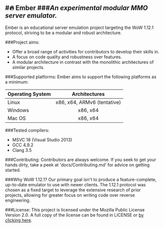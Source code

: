 
#🔥 **Ember**
###*An experimental modular MMO server emulator.*
---
Ember is an educational server emulation project targeting the WoW 1.12.1 protocol, striving to be a modular and robust architecture.

###Project aims:
- Offer a broad range of activities for contributors to develop their skills in.
- A focus on code quality and robustness over features.
- A modular architecture in contrast with the monolithic architectures of similar projects.

###Supported platforms:
Ember aims to support the following platforms as a minimum:

| Operating System  | Architectures  |
| :------------ |:---------------:|
| Linux      | x86, x64, ARMv6 (tentative) |
| Windows       | x86, x64        |
| Mac OS | x86, x64        |

###Tested compilers:
- MSVC 18 (Visual Studio 2013)
- GCC 4.9.2
- Clang 3.5

###Contributing:
Contributors are always welcome. If you seek to get your hands dirty, take a peek at 'docs/Contributing.md' for advice on getting started.

###Why WoW 1.12.1?
Our primary goal isn't to produce a feature-complete, up-to-date emulator to use with newer clients. The 1.12.1 protocol was chosen as a fixed target to leverage the extensive research of prior projects, allowing for greater focus on writing code over reverse engineering.

###License:
This project is licensed under the Mozilla Public License Version 2.0. A full copy of the license can be found in LICENSE or [by clicking here](http://mozilla.org/MPL/2.0/).